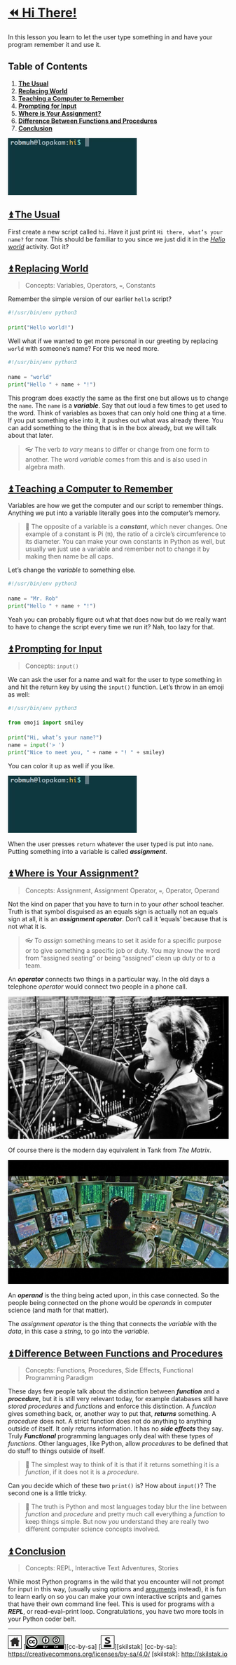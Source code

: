# [⏪ Hi There!](/README.md)

In this lesson you learn to let the user type something in and have
your program remember it and use it.

## Table of Contents

1. [**The Usual**](#user-content--the-usual)
2. [**Replacing World**](#user-content--replacing-world)
3. [**Teaching a Computer to Remember**](#user-content--teaching-a-computer-to-remember)
4. [**Prompting for Input**](#user-content--prompting-for-input)
5. [**Where is Your Assignment?**](#user-content--where-is-your-assignment)
6. [**Difference Between Functions and Procedures**](#user-content--difference-between-functions-and-procedures)
7. [**Conclusion**](#user-content--conclusion)

![](/assets/hi.gif)

## [⏫ The Usual](#)

First create a new script called `hi`. Have it just print `Hi there,
what’s your name?` for now. This should be familiar to you since
we just did it in the [*Hello world*](/assets/hello/README.md)
activity. Got it?

## [⏫ Replacing World](#)

> Concepts: Variables, Operators, `=`, Constants

Remember the simple version of our earlier `hello` script?

```python
#!/usr/bin/env python3

print("Hello world!")
```

Well what if we wanted to get more personal in our greeting by
replacing `world` with someone’s name? For this we need more.

```python
#!/usr/bin/env python3

name = "world"
print("Hello " + name + "!")
```

This program does exactly the same as the first one but allows us
to change the `name`. The `name` is a ***variable***. Say that out
loud a few times to get used to the word. Think of variables as
boxes that can only hold one thing at a time. If you put something
else into it, it pushes out what was already there.  You can add
something to the thing that is in the box already, but we will talk
about that later.

> 👓 The verb *to vary* means to differ or change from one form to
> another. The word *variable* comes from this and is also used in
> algebra math.

## [⏫ Teaching a Computer to Remember](#)

Variables are how we get the computer and our script to remember
things. Anything we put into a variable literally goes into the
computer’s memory. 

> 💬 The opposite of a variable is a ***constant***, which never changes.
> One example of a constant is Pi (π), the ratio of a circle’s
> circumference to its diameter. You can make your own constants
> in Python as well, but usually we just use a variable and remember
> not to change it by making then name be all caps.

Let’s change the *variable* to something else.

```python
#!/usr/bin/env python3

name = "Mr. Rob"
print("Hello " + name + "!")
```

Yeah you can probably figure out what that does now but do we really
want to have to change the script every time we run it? Nah, too lazy
for that. 

## [⏫ Prompting for Input](#)

> Concepts: `input()`

We can ask the user for a name and wait for the user to type something
in and hit the return key by using the `input()` function. Let’s
throw in an emoji as well:

```python
#!/usr/bin/env python3

from emoji import smiley

print("Hi, what’s your name?")
name = input('> ')
print("Nice to meet you, " + name + "! " + smiley)
```
You can color it up as well if you like.

![](/assets/hi.gif)

When the user presses `return` whatever the user typed is put into
`name`. Putting something into a variable is called ***assignment***.

## [⏫ Where is Your Assignment?](#)

> Concepts: Assignment, Assignment Operator, `=`, Operator, Operand

Not the kind on paper that you have to turn in to your *other*
school teacher. Truth is that symbol disguised as an equals sign
is actually not an equals sign at all, it is an ***assignment
operator***. Don’t call it ‘equals’ because that is not what it is. 

> 👓 To *assign* something means to set it aside for a specific
> purpose or to give something a specific job or duty. You
> may know the word from “assigned seating” or being “assigned”
> clean up duty or to a team.

An ***operator*** connects two things in a particular way. In the
old days a telephone *operator* would connect two people in a phone
call. 

![](/assets/phoneoperator.jpg)

Of course there is the modern day equivalent in Tank from *The Matrix*.

![](/assets/operator.jpg)

An ***operand*** is the thing being acted upon, in this case
connected. So the people being connected on the phone would be
*operands* in computer science (and math for that matter).


The *assignment operator* is the thing that connects the *variable*
with the *data*, in this case a *string*, to go into the *variable*.

## [⏫ Difference Between Functions and Procedures](#)

> Concepts: Functions, Procedures, Side Effects,
> Functional Programming Paradigm 

These days few people talk about the distinction between ***function***
and a ***procedure***, but it is still very relevant today, for
example databases still have *stored procedures* and *functions*
and enforce this distinction. A *function* gives something back,
or, another way to put that, ***returns*** something. A *procedure*
does not. A strict function does not do anything to anything outside
of itself. It only returns information. It has no ***side effects***
they say. Truly ***Functional*** programming languages only deal
with these types of *functions*. Other languages, like Python, allow
*procedures* to be defined that do stuff to things outside of itself.

> 💬 The simplest way to think of it is that if it returns something
> it is a *function*, if it does not it is a *procedure*.

Can you decide which of these two `print()` is? How about `input()`?
The second one is a little tricky.

> 💬 The truth is Python and most languages today blur the line between
> *function* and *procedure* and pretty much call everything a *function*
> to keep things simple. But now *you* understand they are really two
> different computer science concepts involved.

## [⏫ Conclusion](#)

> Concepts: REPL, Interactive Text Adventures, Stories

While most Python programs in the wild that you encounter will not
prompt for input in this way, (usually using options and [arguments][]
instead), it is fun to learn early on so you can
make your own interactive scripts and games that have their own
command line feel. This is used for programs with a ***REPL***, or 
read–eval–print loop. Congratulations, you have two more tools in your
Python coder belt.

[arguments]: /arrrgs/README.md

---
[![home](/assets/home-bw.png)](/README.md)
[![cc-by-sa](/assets/cc-by-sa.png)][cc-by-sa]
[![skilstak](/assets/skilstak-logo-bw.png)][skilstak]
[cc-by-sa]: https://creativecommons.org/licenses/by-sa/4.0/
[skilstak]: http://skilstak.io

